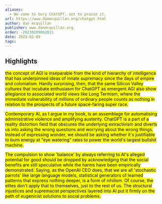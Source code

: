 ```yaml
---
aliases:
  - We come to bury ChatGPT, not to praise it.
url: https://www.danmcquillan.org/chatgpt.html
author: dan mcquillan
publisher: www.danmcquillan.org
order: -20230209062811
date: 2023-02-09
tags:
---
```


## Highlights
<mark>the concept of AGI is inseparable from the kind of hierarchy of intelligence that has underpinned ideas of innate supremacy since the days of empire and colonialism. Hardly surprising, then, that the same Silicon Valley cultures that incubate enthusiasm for ChatGPT as emergent AGI also show allegiance to associated world views like Long Termism, where the immediate vulnerability of millions of ordinary people counts as nothing in relation to the prospects of a future space-faring super race.</mark>

<mark>Contemporary AI, as I argue in my book, is an assemblage for automatising administrative violence and amplifying austerity. ChatGPT is a part of a reality distortion field that obscures the underlying extractivism and diverts us into asking the wrong questions and worrying about the wrong things. Instead of expressing wonder, we should be asking whether it's justifiable to burn energy at "eye watering" rates to power the world's largest bullshit machine.</mark>

<mark>The compulsion to show 'balance' by always referring to AI's alleged potential for good should be dropped by acknowledging that the social benefits are still speculative while the harms have been empirically demonstrated. Saying, as the OpenAI CEO does, that we are all 'stochastic parrots' like large language models, statistical generators of learned patterns that express nothing deeper, is a form of nihilism. Of course, the elites don't apply that to themselves, just to the rest of us. The structural injustices and supremacist perspectives layered into AI put it firmly on the path of eugenicist solutions to social problems.</mark>

